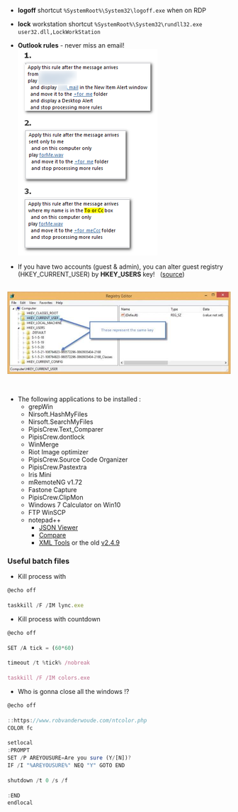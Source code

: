 * **logoff** shortcut `%SystemRoot%\System32\logoff.exe` when on RDP
* **lock** workstation shortcut `%SystemRoot%\System32\rundll32.exe user32.dll,LockWorkStation`

* **Outlook rules** - never miss an email!  
![img](../assets/outlook_rules.png)

* If you have two accounts (guest & admin), you can alter guest registry (HKEY_CURRENT_USER) by **HKEY_USERS** key! &nbsp; ([source](https://www.pdq.com/blog/modify-the-registry-of-another-user/))   

&nbsp;
![img](../assets/registry.jpg)

&nbsp;
&nbsp;
* The following applications to be installed :
  * grepWin
  * Nirsoft.HashMyFiles
  * Nirsoft.SearchMyFiles
  * PipisCrew.Text_Comparer
  * PipisCrew.dontlock
  * WinMerge
  * Riot Image optimizer
  * PipisCrew.Source Code Organizer
  * PipisCrew.Pastextra
  * Iris Mini
  * mRemoteNG v1.72
  * Fastone Capture
  * PipisCrew.ClipMon
  * Windows 7 Calculator on Win10
  * FTP WinSCP
  * notepad++
    * [JSON Viewer](https://github.com/kapilratnani/JSON-Viewer)
    * [Compare](https://github.com/pnedev/compare-plugin)
    * [XML Tools](https://github.com/morbac/xmltools) or the old [v2.4.9](https://sourceforge.net/projects/npp-plugins/)  

### Useful batch files  

* Kill process with  
```js
@echo off

taskkill /F /IM lync.exe
```

* Kill process with countdown  
```js
@echo off

SET /A tick = (60*60)

timeout /t %tick% /nobreak

taskkill /F /IM colors.exe
```

* Who is gonna close all the windows !?  
```js
@echo off

::https://www.robvanderwoude.com/ntcolor.php
COLOR fc

setlocal
:PROMPT
SET /P AREYOUSURE=Are you sure (Y/[N])?
IF /I "%AREYOUSURE%" NEQ "Y" GOTO END

shutdown /t 0 /s /f

:END
endlocal
```